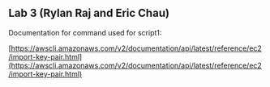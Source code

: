 ## Lab 3 (Rylan Raj and Eric Chau)

Documentation for command used for script1:

[https://awscli.amazonaws.com/v2/documentation/api/latest/reference/ec2/import-key-pair.html](https://awscli.amazonaws.com/v2/documentation/api/latest/reference/ec2/import-key-pair.html)
